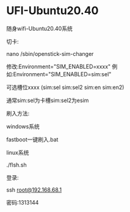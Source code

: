 # UFI-Ubuntu20.40


随身wifi-Ubuntu20.40系统

切卡:


nano /sbin/openstick-sim-changer

修改:Environment="SIM_ENABLED=xxxx"
例如:Environment="SIM_ENABLED=sim:sel"

可选槽位xxxx
(sim:sel  sim:sel2  sim:en  sim:en2)

通常sim:sel为卡槽sim:sel2为esim


刷入方法:

windows系统

fastboot一键刷入.bat

linux系统

./flsh.sh

登录:

ssh root@192.168.68.1

密码:1313144
